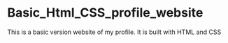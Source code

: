 # Basic_Html_CSS_profile_website
This is a basic version website of my profile. It is built with HTML and CSS 
